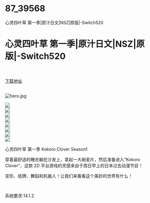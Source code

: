 # 87_39568
心灵四叶草 第一季|原汁日文|NSZ|原版|-Switch520
# 心灵四叶草 第一季|原汁日文|NSZ|原版|-Switch520
 <br/></br>
[下载地址](https://www.switch520.cc/article/39568 "下载地址")
<br/></br>

<p><img title="hero.jpg" src="https://www.switch520.cc/muke_img/2022_08_04_ed464b76b8b8f.jpg" alt="hero.jpg"></p>
<p><img src="https://cdn.cloudflare.steamstatic.com/steam/apps/1822230/ss_3b6906aa9f7ea0b4ef77473fab5fb4776263b1c5.600x338.jpg?t=1659538890"><br>
<img src="https://cdn.cloudflare.steamstatic.com/steam/apps/1822230/ss_a24673e1901765a0ca1a87cf3c0a1b84babbaa2a.600x338.jpg?t=1659538890"><br>
<img src="https://cdn.cloudflare.steamstatic.com/steam/apps/1822230/ss_aa6f482a55cc0b8bd174ae59d454cb9d7640a9e2.600x338.jpg?t=1659538890"><br>
<img src="https://cdn.cloudflare.steamstatic.com/steam/apps/1822230/ss_08a8145ff247bf12303a9deeb9209b2cc50dd1b8.600x338.jpg?t=1659538890"><br>
<img src="https://cdn.cloudflare.steamstatic.com/steam/apps/1822230/ss_90d35fd44a97ede7d32709de2e702beacdea9310.600x338.jpg?t=1659538890"><br>
<img src="https://cdn.cloudflare.steamstatic.com/steam/apps/1822230/ss_83d261af850f816f474e1d86dc00ada8ca327173.600x338.jpg?t=1659538890"><br>
<img src="https://cdn.cloudflare.steamstatic.com/steam/apps/1822230/ss_83b6cd571243b0f8676a319a8e328c971f343977.600x338.jpg?t=1659538890"><br>
<img src="https://cdn.cloudflare.steamstatic.com/steam/apps/1822230/ss_8085a4f22e9d5e02f6742493449ac35f978c74bc.600x338.jpg?t=1659538890"></p>
<p>心灵四叶草 第一季 Kokoro Clover Season1</p>
<p>穿着最舒适的睡衣躺在沙发上，拿起一大碗麦片，然后准备进入“Kokoro Clover”，这款 2D 平台游戏的灵感来自于周日早上的日本过去动漫节目！</p>
<p>变形、纸牌、舞蹈和机器人！让我们来看看这个美妙的世界有什么！</p>
<p>&nbsp;</p>
<p>系统要求:14.1.2</p>



<p>&nbsp;</p>
<p>&nbsp;</p>
